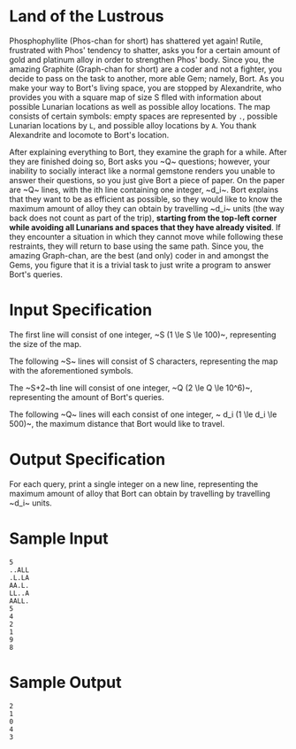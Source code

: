 # Land of the Lustrous
Phosphophyllite (Phos-chan for short) has shattered yet again! Rutile, frustrated with Phos' tendency to shatter, asks you for a certain amount of gold and platinum alloy in order to strengthen Phos' body. Since you, the amazing Graphite (Graph-chan for short) are a coder and not a fighter, you decide to pass on the task to another, more able Gem; namely, Bort. As you make your way to Bort's living space, you are stopped by Alexandrite, who provides you with a square map of size S flled with information about possible Lunarian locations as well as possible alloy locations. The map consists of certain symbols: empty spaces are represented by `.`, possible Lunarian locations by `L`, and possible alloy locations by `A`. You thank Alexandrite and locomote to Bort's location. 

After explaining everything to Bort, they examine the graph for a while. After they are finished doing so, Bort asks you ~Q~ questions; however, your inability to socially interact like a normal gemstone renders you unable to answer their questions, so you just give Bort a piece of paper. On the paper are ~Q~ lines, with the ith line containing one integer, ~d_i~. Bort explains that they want to be as efficient as possible, so they would like to know the maximum amount of alloy they can obtain by travelling ~d_i~ units (the way back does not count as part of the trip), **starting from the top-left corner while avoiding all Lunarians and spaces that they have already visited**. If they encounter a situation in which they cannot move while following these restraints, they will return to base using the same path. Since you, the amazing Graph-chan, are the best (and only) coder in and amongst the Gems, you figure that it is a trivial task to just write a program to answer Bort's queries.

# Input Specification
The first line will consist of one integer, ~S (1 \le S \le 100)~, representing the size of the map.

The following ~S~ lines will consist of S characters, representing the map with the aforementioned symbols.

The ~S+2~th line will consist of one integer, ~Q (2 \le Q \le 10^6)~, representing the amount of Bort's queries.

The following ~Q~ lines will each consist of one integer, ~ d_i (1 \le d_i \le 500)~, the maximum distance that Bort would like to travel.

# Output Specification
For each query, print a single integer on a new line, representing the maximum amount of alloy that Bort can obtain by travelling by travelling ~d_i~ units.

# Sample Input
```
5
..ALL
.L.LA
AA.L.
LL..A
AALL.
5
4
2
1
9
8
```

# Sample Output
```
2
1
0
4
3
```